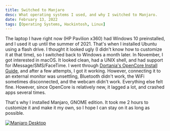 ```yaml
---
title: Switched to Manjaro
desc: What operating systems I used, and why I switched to Manjaro.
date: February 13, 2022
tags: [Operating Systems, Hackintosh, Linux]
---
```


The laptop I have right now (HP Pavilion x360) had Windows 10 preinstalled, and I used it up until the summer of 2021. That's when I installed Ubuntu using a flash drive. I thought it looked ugly (I didn't know how to customize it at that time), so I switched back to Windows a month later. In November, I got interested in macOS. It looked clean, had a UNIX shell, and had support for iMessage/SMS/FaceTime. I went through [Dortania's OpenCore Install Guide](https://dortania.github.io/OpenCore-Install-Guide/), and after a few attempts, I got it working. However, connecting it to an external monitor was unsettling, Bluetooth didn't work, the WiFi sometimes disconnected, and the webcam didn't work. Everything else felt fine. However, since OpenCore is relatively new, it lagged a lot, and crashed apps several times.

That's why I installed Manjaro, GNOME edition. It took me 2 hours to customize it and make it my own, so I hope I can stay on it as long as possible.

[![Manjaro Desktop](/img/posts-img/manjaro-desktop.png)](/img/posts-img/manjaro-desktop.png)
